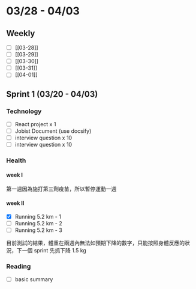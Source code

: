 # 03/28 - 04/03

## Weekly

- [ ] [[03-28]]
- [ ] [[03-29]]
- [ ] [[03-30]]
- [ ] [[03-31]]
- [ ] [[04-01]]

## Sprint 1 (03/20 - 04/03)

### Technology

- [ ] React project x 1
- [ ] Jobist Document (use docsify)
- [ ] interview question x 10
- [ ] interview question x 10

### Health

#### week I

第一週因為施打第三劑疫苗，所以暫停運動一週

#### week II

- [x] Running 5.2 km - 1
- [ ] Running 5.2 km - 2
- [ ] Running 5.2 km - 3

目前測試的結果，體重在兩週內無法如預期下降的數字，只能按照身體反應的狀況，下一個 sprint 先抓下降 1.5 kg

### Reading

- [ ] basic summary
